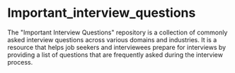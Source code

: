 # Important_interview_questions
The "Important Interview Questions" repository is a collection of commonly asked interview questions across various domains and industries. It is a resource that helps job seekers and interviewees prepare for interviews by providing a list of questions that are frequently asked during the interview process.
